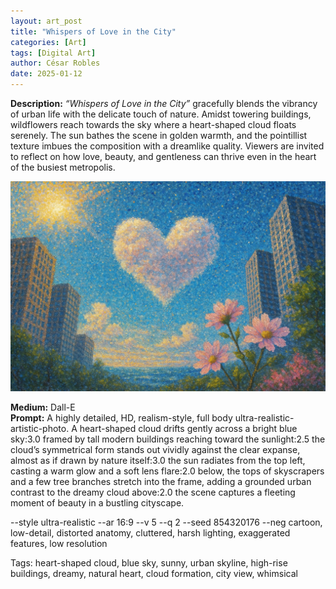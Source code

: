 ```yaml
---
layout: art_post
title: "Whispers of Love in the City"
categories: [Art]
tags: [Digital Art]
author: César Robles
date: 2025-01-12
---
```

**Description:** *“Whispers of Love in the City”* gracefully blends the vibrancy of urban life with the delicate touch of nature. Amidst towering buildings, wildflowers reach towards the sky where a heart-shaped cloud floats serenely. The sun bathes the scene in golden warmth, and the pointillist texture imbues the composition with a dreamlike quality. Viewers are invited to reflect on how love, beauty, and gentleness can thrive even in the heart of the busiest metropolis.

![Whispers of Love in the City](/imag/digital_art/whispers_of_love_in_the_city.jpg)

**Medium:** Dall-E\
**Prompt:** A highly detailed, HD, realism-style, full body ultra-realistic-artistic-photo. A heart-shaped cloud drifts gently across a bright blue sky:3.0 framed by tall modern buildings reaching toward the sunlight:2.5 the cloud’s symmetrical form stands out vividly against the clear expanse, almost as if drawn by nature itself:3.0 the sun radiates from the top left, casting a warm glow and a soft lens flare:2.0 below, the tops of skyscrapers and a few tree branches stretch into the frame, adding a grounded urban contrast to the dreamy cloud above:2.0 the scene captures a fleeting moment of beauty in a bustling cityscape.

--style ultra-realistic --ar 16:9 --v 5 --q 2 --seed 854320176 --neg cartoon, low-detail, distorted anatomy, cluttered, harsh lighting, exaggerated features, low resolution

Tags: heart-shaped cloud, blue sky, sunny, urban skyline, high-rise buildings, dreamy, natural heart, cloud formation, city view, whimsical